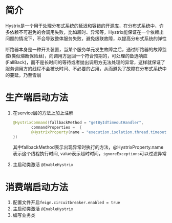 # 简介

Hystrix是一个用于处理分布式系统的延迟和容错的开源库，在分布式系统中，许多依赖不可避免的会调用失败，比如超时、异常等，Hystrix能保证在一个依赖出问题的情况下，不会导致整体服务失败，避免级联故障，以提高分布式系统的弹性

断路器本身是一种开关装置，当某个服务单元发生故障之后，通过断路器的故障监控(类似熔断保险丝)，向调用方返回一个符合预期的，可处理的备选响应(FallBack)，而不是长时间的等待或者抛出调用方无法处理的异常，这样就保证了服务调用方的线程不会被长时间、不必要的占用，从而避免了故障在分布式系统中的蔓延，乃至雪崩



# 生产端启动方法

1. 在service层的方法上加上注解

   ```java
   @HystrixCommand(fallbackMethod = "getByIdTimeoutHandler",
           commandProperties =  {
           @HystrixProperty(name = "execution.isolation.thread.timeoutInMilliseconds", value = "3000")
   })
   ```

   其中fallbackMethod表示出现异常时执行的方法，@HystrixProperty.name表示这个线程执行时间, value表示超时时间，`ignoreExceptions`可以过滤异常

2. 主启动类激活 `@EnableHystrix`



# 消费端启动方法

1. 配置文件开启`feign.circuitbreaker.enabled = true`
2. 主启动类激活 `@EnableHystrix`
3. 编写业务类

